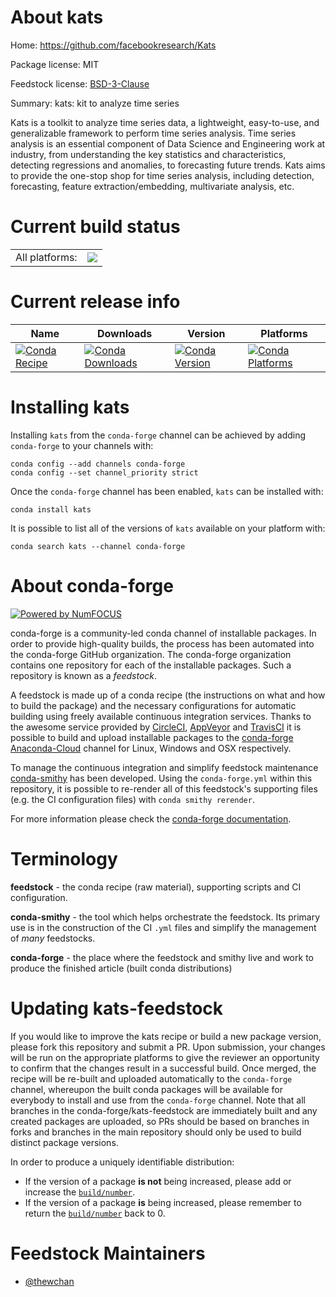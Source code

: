 About kats
==========

Home: https://github.com/facebookresearch/Kats

Package license: MIT

Feedstock license: [BSD-3-Clause](https://github.com/conda-forge/kats-feedstock/blob/main/LICENSE.txt)

Summary: kats: kit to analyze time series

Kats is a toolkit to analyze time series data, a lightweight, easy-to-use,
 and generalizable framework to perform time series analysis. Time series
 analysis is an essential component of Data Science and Engineering work at
 industry, from understanding the key statistics and characteristics,
 detecting regressions and anomalies, to forecasting future trends. Kats
 aims to provide the one-stop shop for time series analysis, including
 detection, forecasting, feature extraction/embedding, multivariate
 analysis, etc.


Current build status
====================


<table><tr><td>All platforms:</td>
    <td>
      <a href="https://dev.azure.com/conda-forge/feedstock-builds/_build/latest?definitionId=13713&branchName=main">
        <img src="https://dev.azure.com/conda-forge/feedstock-builds/_apis/build/status/kats-feedstock?branchName=main">
      </a>
    </td>
  </tr>
</table>

Current release info
====================

| Name | Downloads | Version | Platforms |
| --- | --- | --- | --- |
| [![Conda Recipe](https://img.shields.io/badge/recipe-kats-green.svg)](https://anaconda.org/conda-forge/kats) | [![Conda Downloads](https://img.shields.io/conda/dn/conda-forge/kats.svg)](https://anaconda.org/conda-forge/kats) | [![Conda Version](https://img.shields.io/conda/vn/conda-forge/kats.svg)](https://anaconda.org/conda-forge/kats) | [![Conda Platforms](https://img.shields.io/conda/pn/conda-forge/kats.svg)](https://anaconda.org/conda-forge/kats) |

Installing kats
===============

Installing `kats` from the `conda-forge` channel can be achieved by adding `conda-forge` to your channels with:

```
conda config --add channels conda-forge
conda config --set channel_priority strict
```

Once the `conda-forge` channel has been enabled, `kats` can be installed with:

```
conda install kats
```

It is possible to list all of the versions of `kats` available on your platform with:

```
conda search kats --channel conda-forge
```


About conda-forge
=================

[![Powered by
NumFOCUS](https://img.shields.io/badge/powered%20by-NumFOCUS-orange.svg?style=flat&colorA=E1523D&colorB=007D8A)](https://numfocus.org)

conda-forge is a community-led conda channel of installable packages.
In order to provide high-quality builds, the process has been automated into the
conda-forge GitHub organization. The conda-forge organization contains one repository
for each of the installable packages. Such a repository is known as a *feedstock*.

A feedstock is made up of a conda recipe (the instructions on what and how to build
the package) and the necessary configurations for automatic building using freely
available continuous integration services. Thanks to the awesome service provided by
[CircleCI](https://circleci.com/), [AppVeyor](https://www.appveyor.com/)
and [TravisCI](https://travis-ci.com/) it is possible to build and upload installable
packages to the [conda-forge](https://anaconda.org/conda-forge)
[Anaconda-Cloud](https://anaconda.org/) channel for Linux, Windows and OSX respectively.

To manage the continuous integration and simplify feedstock maintenance
[conda-smithy](https://github.com/conda-forge/conda-smithy) has been developed.
Using the ``conda-forge.yml`` within this repository, it is possible to re-render all of
this feedstock's supporting files (e.g. the CI configuration files) with ``conda smithy rerender``.

For more information please check the [conda-forge documentation](https://conda-forge.org/docs/).

Terminology
===========

**feedstock** - the conda recipe (raw material), supporting scripts and CI configuration.

**conda-smithy** - the tool which helps orchestrate the feedstock.
                   Its primary use is in the construction of the CI ``.yml`` files
                   and simplify the management of *many* feedstocks.

**conda-forge** - the place where the feedstock and smithy live and work to
                  produce the finished article (built conda distributions)


Updating kats-feedstock
=======================

If you would like to improve the kats recipe or build a new
package version, please fork this repository and submit a PR. Upon submission,
your changes will be run on the appropriate platforms to give the reviewer an
opportunity to confirm that the changes result in a successful build. Once
merged, the recipe will be re-built and uploaded automatically to the
`conda-forge` channel, whereupon the built conda packages will be available for
everybody to install and use from the `conda-forge` channel.
Note that all branches in the conda-forge/kats-feedstock are
immediately built and any created packages are uploaded, so PRs should be based
on branches in forks and branches in the main repository should only be used to
build distinct package versions.

In order to produce a uniquely identifiable distribution:
 * If the version of a package **is not** being increased, please add or increase
   the [``build/number``](https://docs.conda.io/projects/conda-build/en/latest/resources/define-metadata.html#build-number-and-string).
 * If the version of a package **is** being increased, please remember to return
   the [``build/number``](https://docs.conda.io/projects/conda-build/en/latest/resources/define-metadata.html#build-number-and-string)
   back to 0.

Feedstock Maintainers
=====================

* [@thewchan](https://github.com/thewchan/)

